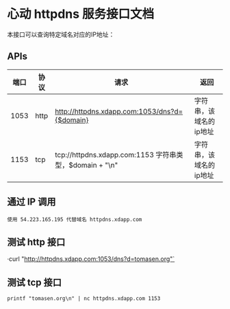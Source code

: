 # 心动 httpdns 服务接口文档

本接口可以查询特定域名对应的IP地址：

## APIs

| 端口 | 协议 | 请求 | 返回 |
| ------ | ------ | ------ | ------ |
| 1053 | http | http://httpdns.xdapp.com:1053/dns?d={$domain} | 字符串，该域名的ip地址 |
| 1153 | tcp  | tcp://httpdns.xdapp.com:1153 字符串类型，$domain + "\\n" | 字符串，该域名的ip地址 |


## 通过 IP 调用

	使用 54.223.165.195 代替域名 httpdns.xdapp.com 

## 测试 http 接口

·curl "http://httpdns.xdapp.com:1053/dns?d=tomasen.org"`

## 测试 tcp 接口

`printf "tomasen.org\n" | nc httpdns.xdapp.com 1153`
